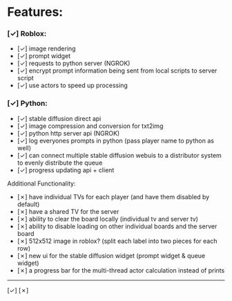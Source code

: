 
# Features:

### [✓] Roblox:
- [✓] image rendering
- [✓] prompt widget
- [✓] requests to python server (NGROK)
- [✓] encrypt prompt information being sent from local scripts to server script
- [✓] use actors to speed up processing

### [✓] Python:
- [✓] stable diffusion direct api
- [✓] image compression and conversion for txt2img
- [✓] python http server api (NGROK)
- [✓] log everyones prompts in python (pass player name to python as well)
- [✓] can connect multiple stable diffusion webuis to a distributor system to evenly distribute the queue
- [✓] progress updating api + client

Additional Functionality:
- [✗] have individual TVs for each player (and have them disabled by default)
- [✗] have a shared TV for the server
- [✗] ability to clear the board locally (individual tv and server tv)
- [✗] ability to disable loading on other individual boards and the server board
- [✗] 512x512 image in roblox? (split each label into two pieces for each row)
- [✗] new ui for the stable diffusion widget (prompt widget & queue widget)
- [✗] a progress bar for the multi-thread actor calculation instead of prints

----
[✓] [✗]
